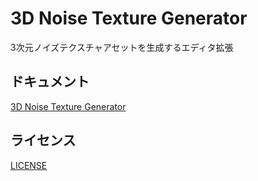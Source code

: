 # 3D Noise Texture Generator

3次元ノイズテクスチャアセットを生成するエディタ拡張

## ドキュメント

[3D Noise Texture Generator](Packages/3dNoiseTextureGenerator/Documentation~/index.md)

## ライセンス

[LICENSE](Packages/3dNoiseTextureGenerator/LICENSE.md)
